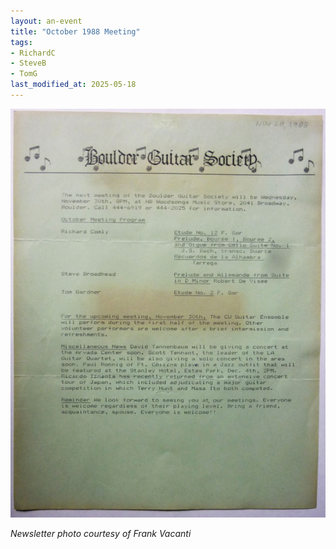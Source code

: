 ```yaml
---
layout: an-event
title: "October 1988 Meeting"
tags:
- RichardC
- SteveB
- TomG
last_modified_at: 2025-05-18
---
```

![Oct1988](/pics/19881026-Meeting.jpg)

_Newsletter photo courtesy of Frank Vacanti_
